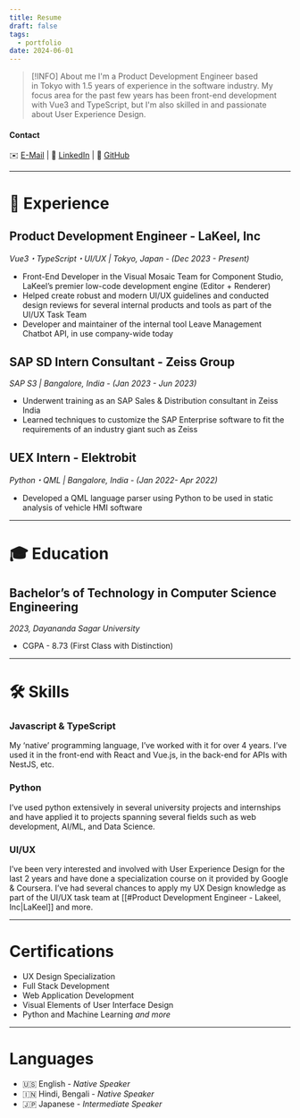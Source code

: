 ```yaml
---
title: Resume
draft: false
tags:
  - portfolio
date: 2024-06-01
---
```

 
> [!INFO] About me
> I'm a Product Development Engineer based in Tokyo with 1.5 years of experience in the software industry. My focus area for the past few years has been front-end development with Vue3 and TypeScript, but I'm also skilled in and passionate about User Experience Design.
#### Contact
✉️ [E-Mail](mailto:bagchiakash@icloud.com) | 💼 [LinkedIn](http://linkedin.com/in/akashbagchi) | 👾 [GitHub](https://github.com/akashbagchi)

---
# 📃 Experience
## Product Development Engineer - LaKeel, Inc
_Vue3・TypeScript・UI/UX | Tokyo, Japan - (Dec 2023 - Present)_
* Front-End Developer in the Visual Mosaic Team for Component Studio, LaKeel’s premier low-code development engine (Editor + Renderer)
* Helped create robust and modern UI/UX guidelines and conducted design reviews for several internal products and tools as part of the UI/UX Task Team
* Developer and maintainer of the internal tool Leave Management Chatbot API, in use company-wide today
## SAP SD Intern Consultant - Zeiss Group
_SAP S3 | Bangalore, India - (Jan 2023 - Jun 2023)_
* Underwent training as an SAP Sales & Distribution consultant in Zeiss India
* Learned techniques to customize the SAP Enterprise software to fit the requirements of an industry giant such as Zeiss
## UEX Intern - Elektrobit
_Python・QML | Bangalore, India - (Jan 2022- Apr 2022)_
* Developed a QML language parser using Python to be used in static analysis of vehicle HMI software
---
# 🎓 Education
## Bachelor’s of Technology in Computer Science Engineering
_2023, Dayananda Sagar University_
* CGPA - 8.73 (First Class with Distinction)
---
# 🛠️ Skills
### Javascript & TypeScript
My ‘native’ programming language, I’ve worked with it for over 4 years. I’ve used it in the front-end with React and Vue.js, in the back-end for APIs with NestJS, etc.
### Python
I’ve used python extensively in several university projects and internships and have applied it to projects spanning several fields such as web development, AI/ML, and Data Science.
### UI/UX
I’ve been very interested and involved with User Experience Design for the last 2 years and have done a specialization course on it provided by Google & Coursera. I’ve had several chances to apply my UX Design knowledge as part of the UI/UX task team at [[#Product Development Engineer - Lakeel, Inc|LaKeel]] and more.

---
# Certifications
- UX Design Specialization
- Full Stack Development
- Web Application Development
- Visual Elements of User Interface Design
- Python and Machine Learning
  _and more_

---
# Languages
- 🇺🇸 English - _Native Speaker_
- 🇮🇳 Hindi, Bengali - _Native Speaker_
- 🇯🇵 Japanese - _Intermediate Speaker_
